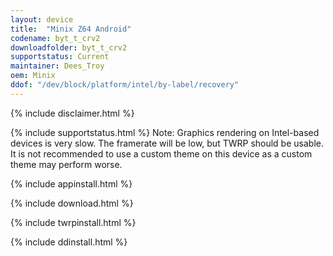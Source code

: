 ```yaml
---
layout: device
title:  "Minix Z64 Android"
codename: byt_t_crv2
downloadfolder: byt_t_crv2
supportstatus: Current
maintainer: Dees_Troy
oem: Minix
ddof: "/dev/block/platform/intel/by-label/recovery"
---
```


{% include disclaimer.html %}

{% include supportstatus.html %}
Note: Graphics rendering on Intel-based devices is very slow. The framerate will be low, but TWRP should be usable. It is not recommended to use a custom theme on this device as a custom theme may perform worse.

{% include appinstall.html %}

{% include download.html %}

{% include twrpinstall.html %}

{% include ddinstall.html %}
